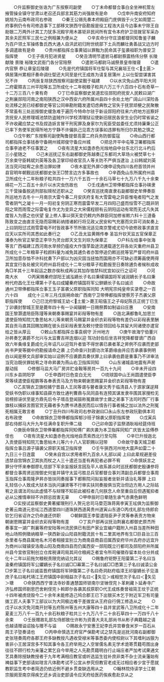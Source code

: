 <!-- { "loadSidebar": true } -->
　　○升监察御史张诰为广东按察司副使
　　○丁未命都督佥事白全坐神机管左掖管操全镇守甘肃以老召还兵部言其筋力尚强故有是命
　　○戊申升南安府知府姚旭为云南布政司右参政
　　○秦王公锡先奏本府殿庭门庑俱毁于火乞如周楚二府事例仍令有司修造事下工部移文狭西守臣勘报是役工程浩大且今边事未宁除王自助银二万两外计其工力犹多况殿宇用木甚钜非民间所有宜令本府护卫径拨官军采办其余夫匠照军三民七之例相兼为便从之
　　○辛亥命分守庄浪都督同知鲁鉴子麟为百户领土军操练鲁氏西大通人自洪武初归附世统部下土兵而麟壮勇善战又边方时多调遣故有是命
　　○贵州都指挥佥事黄钺以罪黜为民命其子玺袭祖职为普安卫指挥使
　　○壬子夜月犯进贤星
　　○癸丑清明节遣驸马都尉蔡震杨伟分祭  长陵  献陵  景陵  裕陵文武衙门各分官陪祭
　　○遣驸马都尉马诚祭景皇帝陵寝
　　○遣内官祭  恭让章皇后陵寝
　　○先是代府镇国将军仕堲与其兄襄垣王仕＜土匮＞俱居蒲州累相讦奏命调仕堲还大同至是代王成炼为请复居蒲州  上以仕堲尝谋害其兄不许
　　○丙辰复除狭西按察司副使梁觐于福建
　　○以水灾免山西平阳大同二府霍隰吉三州平阳等五卫所成化十二年税粮子粒共六万三千六百四十石有奇草一十二万三百八十束有奇
　　○丁巳命监察御史吴道宏往郧阳府抚安人民敕曰湖广之荆襄郧阳河南之南阳狭西之汉中西安六府所属州县四十余处土地广阔山川深险各处流移之民已经都御史等官公同审勘附籍发遣切虑典牧之官失于抚禁顽梗之民聚散不常虽有三处巡按御史缓急难于遍历今特命尔驻于新设郧阳府往来六府地方巡察奸贪抚安人民修理城池禁防盗贼作兴学校清理狱讼使新旧居民各安生业仍时常省谕之不许收藏应禁之书及捏造妖言冒干刑宪罪及身家尔为宪臣受兹委任尤须持廉秉公正已率下务使军民得所地方宁静不许偏执己见乖方误事如违罪有所归尔其勉之慎之
　　○戊午敕广东按察司副使陶鲁提督高雷二府兵务防御蛮寇
　　○命山西行都司都指挥佥事钱泰守备朔州城郑俊守备应州城
　　○把总开平中屯等卫署都指挥佥事李迪老不任事罢之
　　○夜有流星大如盏赤色光烛地自中台东北行北斗杓后三小星随之
　　○己未巡抚辽东右副都御史陈越奏辽东都司大草场火被焚草七十万余束守臣韩斌刘英等及各卫掌印经收官员人等关防不严俱当逮治  上曰韩斌刘英法当究问姑宥之余悉治罪如律
　　○夜木星犯外屏○庚申诏免四川各府首领并州县官明年朝觐巡抚都御史张王□赞言边方多事故也
　　○辛酉免山东所属府州县卫所成化十二年秋粮子粒共四十一万六千五百一十余石马草七十九万八千九十余束绵花一万二百五十余斤以水灾虫伤故也
　　○壬戌通州卫带俸都指挥佥事孙瑛隶三千营操备脱逃刑部拟赎杖还职从之
　　○癸亥巡抚南直隶右副都御史牟俸奏臣所巡地方去冬十一月南京大雷今春二月安庆府复有大雪雷电之异臣惟电者阳气之发雪者阴气之凝十一月一阳初复穷阴正寒而震雷早发二月四阳己盛而恒雪不己既非阴阳之常而雨雪之际雷电复作尤为变异之大宋儒程颐有云阴阳运动有常而无忒凡失其度皆人为感之也伏望  皇上修人事以弭天变仍敕内外群臣同加修省敕六科十三道备陈致变之由直言无隐而容赐彩纳措诸躬行将见政乂民安和气充塞而灾异可消矣奏上  上曰阴阳愆忒雨雪雷电不时皆政事不节所致况适见南京警戒尤切今欲修政事求直言应天以实所司其悉如此奏行之
　　○乙丑太监黄赐传奉  圣旨升钦天监五官保章正潘泰为秋官正挈壶正李华为灵台郎天文生刘琮为保章正
　　○户科左给事中张海等言广西福建江西河南水旱频仍瘟疫大作饿莩盈途流逋载道乞将各处灾重府州县卫所成化十二年粮草子粒颜料量为减免其逋负者亦暂停追仍敕巡抚等官严督司府州县卫所加意存恤不许科扰奏下户部以为凶灾固当拯恤而国用亦不可缺必须筹画使两得其宜宜行各处被灾司府州县将成化十二年分粮草子粒勘报至日奏除逋负者候秋成收角□羊其十三年起运之数亦俟秋成再议其加存恤禁科扰宜如议行之诏可
　　○河南大水
　　○丙寅赐秦府郃阳王诚泓嫡长子名曰秉楺镇国将军诚润嫡长子名曰秉柎代府昌化王仕墰第十子名曰成罐秦府镇国将军公鉼嫡长子名曰诚浈
　　○命故通州卫带俸都指挥佥事王玉子富袭父原职指挥同知
大明宪宗纯皇帝实录卷之一百六十四
　　成化十三年三月戊辰朔命故广西南宁卫带俸都指挥使蔡芳子杰袭父原职指挥使
　　○己巳沈府黎城王幼＜土爰＞薨王昭僖王之子母妃陈氏正统丁巳生丁卯袭封黎城王至是薨年四十有一讣闻辍朝一日赐祭葬如制谥曰庄惠
　　○安南国王黎灏遣陪臣陈瑾等来朝奏事赐宴并彩叚等物有差
　　○迤北满都鲁癿加思兰遣使臣特知院兀鲁思帖木儿等来朝贡马赐宴并金织衣彩叚等物有差仍以彩叚表里酬其自贡马直其回赐加赐在彼头目彩叚表里及敕付使臣领回给与其留大同诸使亦遣官给之皆从厚云
　　○敕山东都指挥佥事袁纲守  沂州地方
　　○庚午故海宁伯董兴孙昇奏乞袭爵不允兴与太监曹吉祥连烟以迎  驾功封伯后坐吉祥党降都督谪广西自效六年夤缘复爵成化元年诏凡以迎驾升者皆不得世袭已袭者革之昇例不应袭而吏部尚书尹旻等据中府勘报请命之袭  上仍命查兴封爵功次革爵缘由并应否承袭事例明白以闻是移文兵部审实始以诏例不应袭爵具奏伏罪上曰承袭伯爵是重事乃不详审法当究治既伏罪姑宥之寻命昇袭为燕山右卫指挥同知
　　○山东诸城县地震有声房屋动摇
　　○修御马监大马厂房并贮金鞍等房共一百九十九间
　　○辛未开设四川东乡县阴阳学
　　○壬申酉时日色变白无光
　　○琉球国中山王尚圆遣使臣李荣等续遣使臣程鹏等各奉表贡马及方物来朝谢恩赐宴并金织衣彩叚等物有差
　　○乙亥锦衣卫旗校捕宁晋县人王凤等谓与瞽者康文秀于临清县人于源家谋逆拜受妖书伪职以缘事知县薛方致仕通判曹鼎与凤同县有连预其谋发隶卒围其家搜检无验榜掠诬伏至是方鼎先后令子壻击登闻鼓称冤鼐故学士鼐之弟事下法司时西厂行事旗枝以捕妖言图官赏无藉者多为赝书诱愚民而后以情告行事者捕之加以法外之刑冤死相属无敢言者
　　○丁丑升四川布政司右参政谢曰□永山东左参政阮勤俱本司右布政使
　　○命故锦衣卫带俸都指挥郁沙班子锦袭父原职指挥使
　　○戊寅兵部右侍郎马大升九年任满命复职升俸二级
　　○己卯命国子监祭酒耿裕经筵侍班
　　○庚辰命锦衣卫带俸署都指挥同知傅广弟庆袭为本卫指挥同知广庆皆太监傅恭侄也
　　○夜有流星大如盏赤色光烛地自贯索西北行至勾陈
　　○辛巳升授迤北入贡使臣特知院兀鲁思帖木儿等六十八人官职赐以冠带
　　○命故守备天城卫都指挥佥事吕源子镇袭父原职天城卫指挥使
　　○壬午狭西河州地大震声如雷二十九日三十日连震
　　○癸未自宫以求用者积九百余人礼部以闻  上曰此辈规避差役违禁自宫锦衣卫其执而杖之人三十遣还当差有再犯者必罪不宥
　　○命慎妖言之罪分守怀来奉御廖礼信部下军余妄报妖言因及平人收系甚众时巡抚都御史殷谦参将都督佥事周贤巡按御史何鉴并镇守太监弓胜总兵官都督佥事刘清副总兵都督佥事周玉指挥佥事周隆尹昇亦皆扶同奏报事下都察院问拟妄报者坐斩并请治礼等罪  上曰礼轻信小人致成大狱本当执问譧贤等不行审实扶同奏报俱当究治但边方用人之际姑宥之且谓法司似此虚情不与辩理不知前此被枉者几何朕念人命至重自后但遇冤抑者必从公推情审辩不许顾忌戕害无辜
　　○甲申辰时日晕随生承气赤黄色鲜明
　　○实授试监察御史黄著擢理刑行人贺元忠司马垔范珠蒋昺李寅王玹俱为监察御史著云南道元忠玹江西道垔四川道珠狭西道昺贵州道寅山东道○丙戌礼部左侍郎俞钦乞归省诏许之仍命速还供职
　　○朝鲜国王李娎遣陪臣尹子灵等奉表贡方物来朝谢恩赐宴并金织衣彩叚等物有差
　　○丁亥户部再议抚治荆襄右都御史原杰所奏事宜一湖广荆襄等府安陆等州流民俱已有田产家业宜编户籍附入州县当差所种田地山场照例徵纳粮草一狭西新设山阳县附籍流民十有二里其地界有生□巨县治三百余里者与商县属地名木河者相接宜别立为商南县商县旧属西安府华州去府亦远宜升为商州以辖镇安洛南山阳及商南四县而仍属西安一郧阳既立行都司及郧阳府并所属州县今宜依官制创立仓库税课司局其间仓粮阙乏者宜令所司催徵存留本处仓分并成化十二年以前拖欠粮税责限完纳诏允其议
　　○赐鲁府钜野王阳蓥第二子名曰当渝秦府镇国将军公鑺嫡长子名曰诚□□幕第二子名曰诚□□悉第三子名曰诚溒公金□步第三子名曰诚滥晋府镇国将军钟鍑第二子名曰奇洞赵府临漳王祁鋆嫡长子见淔庶子名曰祐杙靖江王府镇国中尉相益次子名曰＜矢见＞彧相觉次子名曰＜矢见＞瑭
　　○命狭西西宁普法寺妙善通慧国师锁南尔坚锉侄完卜革剌藏卜延寿寺广济弘修国师劄思巴舍剌侄完卜斡即尔各袭其叔原职○代王成炼奏曾祖简王坟于正统十四年被虏烧毁今二十余年未能修造己鸠合郡王已下出银买木乞于附近军卫有司量拨工匠人夫事下工部议以为大同极边难于差拨宜从王府自行佣工修造从之
　　○戊子以水灾免河南开封等五府陈州等五州大康等四十县并宣武等八卫所成化十二年夏麦三万八千一百九十余石秋粮子粒共三十九万八千二十余石草四十一万四千八十余束
　　○壬辰赠故礼部左侍郎致仕许彬为资善大夫礼部尚书从彬子典籍越之请也越请赠谥诏独与赠不与谥
　　○赐故永宁安惠王妃李氏并宫眷食米岁一百石从周王子埅奏请也
　　○丙申命慎选王府官严保勘考试之禁先是巡抚河南右副都御史张瑄奏周府各郡王府多缺教授凡遇收受禄米等事悉委内使校尉以下其嗜利凶狠为害非小王居深宫多不知其事令各王府举用之人空冒儒名素无学术诡寄贯籍苟图出身往往不顾行检为亲藩之累乞自今举用之人先勘贯籍明白行止端庄者严加考试果通文艺具奏除授缺教授者于九年考满相应教官或听选监生铨补庶非类不杂士流亲藩始有裨益事下吏部请如瑄言凡体勘考试不公宜从参究但教官老成无过相应者少宜于愿就教职监生考中者简选仍依近例不避乡贯查缺选用从之
　　○翰林院侍读学士江朝宗服阕至南京得疾乞还乡调治吏部请令应天府给医药俟疾愈赴京从之
